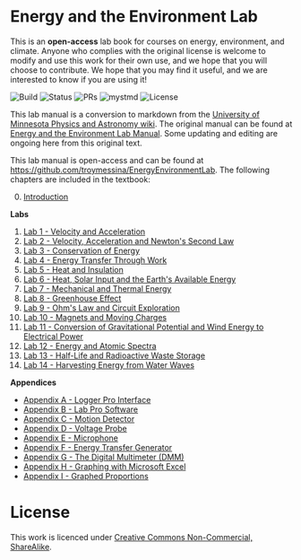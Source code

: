 # Energy and the Environment Lab
This is an **open-access** lab book for courses on energy, environment, and climate. Anyone who complies with the original license is welcome to modify and use this work for their own use, and we hope that you will choose to contribute.  We hope that you may find it useful, and we are interested to know if you are using it!

![Build](https://img.shields.io/github/actions/workflow/status/troymessina/HumanAmbitions/deploy.yml?branch=main)
![Status](https://img.shields.io/badge/Status-Active-brightgreen)
![PRs](https://img.shields.io/badge/PRs-Welcome-brightgreen)
![mystmd](https://img.shields.io/badge/Built%20with-mystmd-8A2BE2)
![License](https://badgen.net/badge/license/CC-BY-NC-SA-4.0/green)

This lab manual is a conversion to markdown from the [University of Minnesota Physics and Astronomy wiki](https://zzz.physics.umn.edu/home). The original manual can be found at [Energy and the Environment Lab Manual]([https://escholarship.org/uc/item/9js5291m#article_main](https://zzz.physics.umn.edu/_media/physlab/1001_labmanual.pdf)). Some updating and editing are ongoing here from this original text.

This lab manual is open-access and can be found at https://github.com/troymessina/EnergyEnvironmentLab. The following chapters are included in the textbook:

0. [Introduction](https://troymessina.github.io/EnergyEnvironmentLab/)

**Labs**

1. [Lab 1 - Velocity and Acceleration](https://troymessina.github.io/EnergyEnvironmentLab/velocity-acceleration)
2. [Lab 2 - Velocity, Acceleration and Newton's Second Law](https://troymessina.github.io/EnergyEnvironmentLab/newtons2nd)
3. [Lab 3 - Conservation of Energy](https://troymessina.github.io/EnergyEnvironmentLab/econservation)
4. [Lab 4 - Energy Transfer Through Work](https://troymessina.github.io/EnergyEnvironmentLab/work)
5. [Lab 5 - Heat and Insulation ](https://troymessina.github.io/EnergyEnvironmentLab/heat)
6. [Lab 6 - Heat, Solar Input and the Earth's Available Energy](https://troymessina.github.io/EnergyEnvironmentLab/solar)
7. [Lab 7 - Mechanical and Thermal Energy](https://troymessina.github.io/EnergyEnvironmentLab/mech-thermal-energy)
8. [Lab 8 - Greenhouse Effect](https://troymessina.github.io/EnergyEnvironmentLab/greenhouse)
9. [Lab 9 - Ohm's Law and Circuit Exploration](https://troymessina.github.io/EnergyEnvironmentLab/ohms)
10. [Lab 10 - Magnets and Moving Charges](https://troymessina.github.io/EnergyEnvironmentLab/magnets)
11. [Lab 11 - Conversion of Gravitational Potential and Wind Energy to Electrical Power](https://troymessina.github.io/EnergyEnvironmentLab/gravity-conversion)
12. [Lab 12 - Energy and Atomic Spectra](https://troymessina.github.io/EnergyEnvironmentLab/atomic-spectra)
13. [Lab 13 - Half-Life and Radioactive Waste Storage](https://troymessina.github.io/EnergyEnvironmentLab/radioactivity)
14. [Lab 14 - Harvesting Energy from Water Waves](https://troymessina.github.io/EnergyEnvironmentLab/waves)

**Appendices**

* [Appendix A - Logger Pro Interface](https://troymessina.github.io/EnergyEnvironmentLab/a-capstone)
* [Appendix B - Lab Pro Software](https://troymessina.github.io/EnergyEnvironmentLab/b-labpro)
* [Appendix C - Motion Detector](https://troymessina.github.io/EnergyEnvironmentLab/c-motion-detector)
* [Appendix D - Voltage Probe](https://troymessina.github.io/EnergyEnvironmentLab/d-voltage-probe)
* [Appendix E - Microphone](https://troymessina.github.io/EnergyEnvironmentLab/e-microphone)
* [Appendix F - Energy Transfer Generator](https://troymessina.github.io/EnergyEnvironmentLab/f-energy-transfer-generator)
* [Appendix G - The Digital Multimeter (DMM)](https://troymessina.github.io/EnergyEnvironmentLab/g-dmm)
* [Appendix H - Graphing with Microsoft Excel](https://troymessina.github.io/EnergyEnvironmentLab/h-excel)
* [Appendix I - Graphed Proportions](https://troymessina.github.io/EnergyEnvironmentLab/i-models)

# License
This work is licenced under [Creative Commons Non-Commercial, ShareAlike](https://creativecommons.org/licenses/by-nc-sa/4.0/).
[](https://mirrors.creativecommons.org/presskit/buttons/88x31/svg/by-nc-sa.svg)
